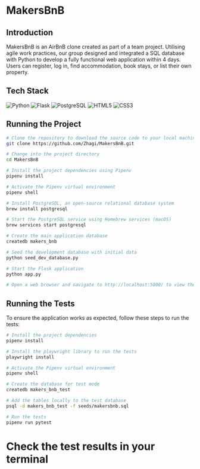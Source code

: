 # MakersBnB

## Introduction
MakersBnB is an AirBnB clone created as part of a team project. Utilising agile work practices, our group designed and integrated a SQL database with Python to develop a fully functional web application within 4 days. Users can register, log in, find accommodation, book stays, or list their own property.


## Tech Stack

![Python](https://img.shields.io/badge/python-3670A0?style=for-the-badge&logo=python&logoColor=ffd54f)
![Flask](https://img.shields.io/badge/flask-%23000.svg?style=for-the-badge&logo=flask&logoColor=white)
![PostgreSQL](https://img.shields.io/badge/postgresql-%23316192.svg?style=for-the-badge&logo=postgresql&logoColor=white)
![HTML5](https://img.shields.io/badge/html5-%23E34F26.svg?style=for-the-badge&logo=html5&logoColor=white)
![CSS3](https://img.shields.io/badge/css3-%231572B6.svg?style=for-the-badge&logo=css3&logoColor=white)


## Running the Project

```bash
# Clone the repository to download the source code to your local machine
git clone https://github.com/Zhagi/MakersBnB.git
```

```bash
# Change into the project directory
cd MakersBnB
```

```bash
# Install the project dependencies using Pipenv
pipenv install
```

```bash
# Activate the Pipenv virtual environment
pipenv shell
```

```bash
# Install PostgreSQL, an open-source relational database system
brew install postgresql
```

```bash
# Start the PostgreSQL service using Homebrew services (macOS)
brew services start postgresql
```

```bash
# Create the main application database
createdb makers_bnb
```

```bash
# Seed the development database with initial data
python seed_dev_database.py
```

```bash
# Start the Flask application
python app.py
```

```bash
# Open a web browser and navigate to http://localhost:5000/ to view the running application.
```


## Running the Tests

To ensure the application works as expected, follow these steps to run the tests:

```bash
# Install the project dependencies
pipenv install
```

```bash
# Install the playwright library to run the tests
playwright install
```

```bash
# Activate the Pipenv virtual environment
pipenv shell
```

```bash
# Create the database for test mode
createdb makers_bnb_test
```

```bash
# Add the tables locally to the test database
psql -d makers_bnb_test -f seeds/makersbnb.sql
```

```bash
# Run the tests
pipenv run pytest
```

# Check the test results in your terminal







